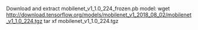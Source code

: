 Download and extract mobilenet_v1_1.0_224_frozen.pb model:
wget http://download.tensorflow.org/models/mobilenet_v1_2018_08_02/mobilenet_v1_1.0_224.tgz
tar xf mobilenet_v1_1.0_224.tgz
